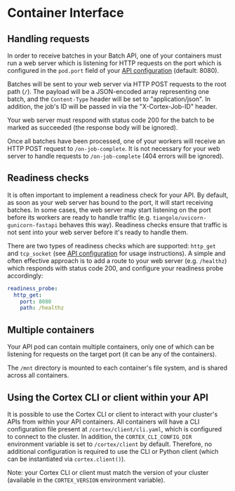 # Container Interface

## Handling requests

In order to receive batches in your Batch API, one of your containers must run a web server which is listening for HTTP requests on the port which is configured in the `pod.port` field of your [API configuration](configuration.md) (default: 8080).

Batches will be sent to your web server via HTTP POST requests to the root path (`/`). The payload will be a JSON-encoded array representing one batch, and the `Content-Type` header will be set to "application/json". In addition, the job's ID will be passed in via the "X-Cortex-Job-ID" header.

Your web server must respond with status code 200 for the batch to be marked as succeeded (the response body will be ignored).

Once all batches have been processed, one of your workers will receive an HTTP POST request to `/on-job-complete`. It is not necessary for your web server to handle requests to `/on-job-complete` (404 errors will be ignored).

## Readiness checks

It is often important to implement a readiness check for your API. By default, as soon as your web server has bound to the port, it will start receiving batches. In some cases, the web server may start listening on the port before its workers are ready to handle traffic (e.g. `tiangolo/uvicorn-gunicorn-fastapi` behaves this way). Readiness checks ensure that traffic is not sent into your web server before it's ready to handle them.

There are two types of readiness checks which are supported: `http_get` and `tcp_socket` (see [API configuration](configuration.md) for usage instructions). A simple and often effective approach is to add a route to your web server (e.g. `/healthz`) which responds with status code 200, and configure your readiness probe accordingly:

```yaml
readiness_probe:
  http_get:
    port: 8080
    path: /healthz
```

## Multiple containers

Your API pod can contain multiple containers, only one of which can be listening for requests on the target port (it can be any of the containers).

The `/mnt` directory is mounted to each container's file system, and is shared across all containers.

## Using the Cortex CLI or client within your API

It is possible to use the Cortex CLI or client to interact with your cluster's APIs from within your API containers. All containers will have a CLI configuration file present at `/cortex/client/cli.yaml`, which is configured to connect to the cluster. In addition, the `CORTEX_CLI_CONFIG_DIR` environment variable is set to `/cortex/client` by default. Therefore, no additional configuration is required to use the CLI or Python client (which can be instantiated via `cortex.client()`).

Note: your Cortex CLI or client must match the version of your cluster (available in the `CORTEX_VERSION` environment variable).
